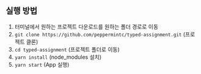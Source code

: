## 실행 방법

1. 터미널에서 원하는 프로젝트 다운로드를 원하는 폴더 경로로 이동
2. `git clone https://github.com/peppermintc/typed-assignment.git` (프로젝트 클론)
3. `cd typed-assignment` (프로젝트 폴더로 이동)
4. `yarn install` (node_modules 설치)
5. `yarn start` (App 실행)
